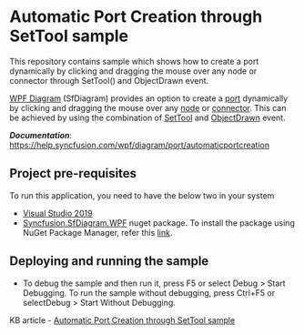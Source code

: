 # Automatic Port Creation through SetTool sample
This repository contains sample which shows how to create a port dynamically by clicking and dragging the mouse over any node or connector through SetTool() and ObjectDrawn event.

[WPF Diagram](https://www.syncfusion.com/wpf-controls/diagram) (SfDiagram) provides an option to create a [port](https://help.syncfusion.com/cr/wpf/Syncfusion.SfDiagram.WPF~Syncfusion.UI.Xaml.Diagram.NodePort.html) dynamically by clicking and dragging the mouse over any [node](https://help.syncfusion.com/cr/wpf/Syncfusion.SfDiagram.WPF~Syncfusion.UI.Xaml.Diagram.NodeViewModel.html) or [connector](https://help.syncfusion.com/cr/wpf/Syncfusion.SfDiagram.WPF~Syncfusion.UI.Xaml.Diagram.ConnectorViewModel.html). This can be achieved by using the combination of [SetTool](https://help.syncfusion.com/cr/cref_files/wpf/Syncfusion.SfDiagram.WPF~Syncfusion.UI.Xaml.Diagram.SfDiagram~SetTool.html?_ga=2.143225653.1473915230.1587358403-902114640.1557725913) and [ObjectDrawn](https://help.syncfusion.com/cr/wpf/Syncfusion.SfDiagram.WPF~Syncfusion.UI.Xaml.Diagram.IGraphInfo~ObjectDrawn_EV.html) event.

__*Documentation*__: https://help.syncfusion.com/wpf/diagram/port/automaticportcreation

## Project pre-requisites
To run this application, you need to have the below two in your system

* [Visual Studio 2019](https://www.visualstudio.com/wpf-vs)
* [Syncfusion.SfDiagram.WPF](https://www.nuget.org/packages/Syncfusion.SfDiagram.WPF/) nuget package. To install the package using NuGet Package Manager, refer this [link](https://docs.microsoft.com/en-us/nuget/quickstart/install-and-use-a-package-in-visual-studio#nuget-package-manager).

## Deploying and running the sample
* To debug the sample and then run it, press F5 or select Debug > Start Debugging. To run the sample without debugging, press Ctrl+F5 or selectDebug > Start Without Debugging.

KB article - [Automatic Port Creation through SetTool sample](https://www.syncfusion.com/kb/11446/how-to-create-port-at-runtime-through-set-tool-in-wpf-diagram-sfdiagram)
